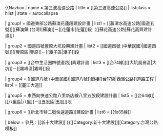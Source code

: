 {{Navbox
| name = 第三波高速公路
| title = [[第三波高速公路]]
| listclass = hlist
| state = autocollapse

| group1 = 國道東部公路蘇澳花蓮段建設計畫
| list1 = [[蔣渭水高速公路|國道五號]][[蘇澳鎮 (台灣)|蘇澳]]－[[花蓮市|花蓮]]段（[[蘇花高速公路|蘇花高興建計畫]]）

| group2 = 國道四號豐原大坑段興建計畫
| list2 = [[國道四號 (中華民國)|國道四號]][[豐原區|豐原]]－[[潭子區|潭子]]段

| group3 = [[台中生活圈四號道路]]興建計畫
| list3 = [[台74線]][[大坑風景區|大坑]]－[[霧峰區|霧峰]]段

| group4 = [[國道八號 (中華民國)|國道八號]]銜接[[台17線|西濱公路]]道路工程
| list4 = [[臺江大道]]

| group5 = 東西向快速公路八里新店線八里五股段建設計畫
| list5 = [[台64線]][[八里區|八里]]－[[五股區|五股]]段

| group6 = [[新北市特二號快速道路]]建設計畫
| list6 = [[台65線]]

| below = 參見：[[新十大建設]]
}}<includeonly>[[Category:新十大建設]]</includeonly><noinclude>[[Category:台灣公路模板]]</noinclude>